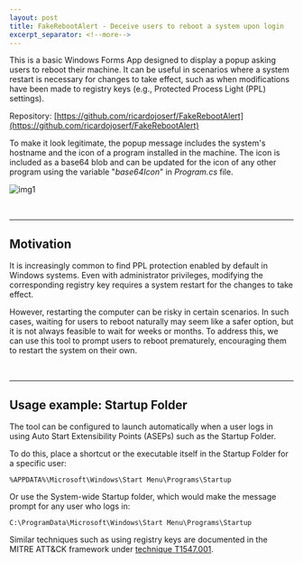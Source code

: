 ```yaml
---
layout: post
title: FakeRebootAlert - Deceive users to reboot a system upon login
excerpt_separator: <!--more-->
---
```


This is a basic Windows Forms App designed to display a popup asking users to reboot their machine. It can be useful in scenarios where a system restart is necessary for changes to take effect, such as when modifications have been made to registry keys (e.g., Protected Process Light (PPL) settings).

<!--more-->


Repository: [https://github.com/ricardojoserf/FakeRebootAlert](https://github.com/ricardojoserf/FakeRebootAlert)

To make it look legitimate, the popup message includes the system's hostname and the icon of a program installed in the machine. The icon is included as a base64 blob and can be updated for the icon of any other program using the variable "*base64Icon*" in *Program.cs* file.

![img1](https://raw.githubusercontent.com/ricardojoserf/ricardojoserf.github.io/refs/heads/master/images/fakerebootalert/Screenshot_1.png)

<br>

-----------------------------------------------

## Motivation

It is increasingly common to find PPL protection enabled by default in Windows systems. Even with administrator privileges, modifying the corresponding registry key requires a system restart for the changes to take effect. 

However, restarting the computer can be risky in certain scenarios. In such cases, waiting for users to reboot naturally may seem like a safer option, but it is not always feasible to wait for weeks or months. To address this, we can use this tool to prompt users to reboot prematurely, encouraging them to restart the system on their own.

<br>

-----------------------------------------------

## Usage example: Startup Folder

The tool can be configured to launch automatically when a user logs in using Auto Start Extensibility Points (ASEPs) such as the Startup Folder. 

To do this, place a shortcut or the executable itself in the Startup Folder for a specific user:

```
%APPDATA%\Microsoft\Windows\Start Menu\Programs\Startup
```

Or use the System-wide Startup folder, which would make the message prompt for any user who logs in:

```
C:\ProgramData\Microsoft\Windows\Start Menu\Programs\Startup
```

Similar techniques such as using registry keys are documented in the MITRE ATT&CK framework under [technique T1547.001](https://attack.mitre.org/techniques/T1547/001/).

<br>
